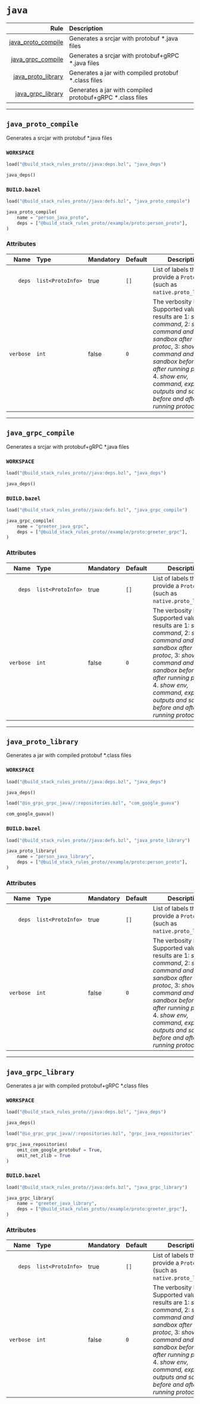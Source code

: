 # `java`

| Rule | Description |
| ---: | :--- |
| [java_proto_compile](#java_proto_compile) | Generates a srcjar with protobuf *.java files |
| [java_grpc_compile](#java_grpc_compile) | Generates a srcjar with protobuf+gRPC *.java files |
| [java_proto_library](#java_proto_library) | Generates a jar with compiled protobuf *.class files |
| [java_grpc_library](#java_grpc_library) | Generates a jar with compiled protobuf+gRPC *.class files |

---

## `java_proto_compile`

Generates a srcjar with protobuf *.java files

### `WORKSPACE`

```python
load("@build_stack_rules_proto//java:deps.bzl", "java_deps")

java_deps()
```

### `BUILD.bazel`

```python
load("@build_stack_rules_proto//java:defs.bzl", "java_proto_compile")

java_proto_compile(
    name = "person_java_proto",
    deps = ["@build_stack_rules_proto//example/proto:person_proto"],
)
```

### Attributes

| Name | Type | Mandatory | Default | Description |
| ---: | :--- | --------- | ------- | ----------- |
| `deps` | `list<ProtoInfo>` | true | `[]`    | List of labels that provide a `ProtoInfo` (such as `native.proto_library`)          |
| `verbose` | `int` | false | `0`    | The verbosity level. Supported values and results are 1: *show command*, 2: *show command and sandbox after running protoc*, 3: *show command and sandbox before and after running protoc*, 4. *show env, command, expected outputs and sandbox before and after running protoc*          |

---

## `java_grpc_compile`

Generates a srcjar with protobuf+gRPC *.java files

### `WORKSPACE`

```python
load("@build_stack_rules_proto//java:deps.bzl", "java_deps")

java_deps()
```

### `BUILD.bazel`

```python
load("@build_stack_rules_proto//java:defs.bzl", "java_grpc_compile")

java_grpc_compile(
    name = "greeter_java_grpc",
    deps = ["@build_stack_rules_proto//example/proto:greeter_grpc"],
)
```

### Attributes

| Name | Type | Mandatory | Default | Description |
| ---: | :--- | --------- | ------- | ----------- |
| `deps` | `list<ProtoInfo>` | true | `[]`    | List of labels that provide a `ProtoInfo` (such as `native.proto_library`)          |
| `verbose` | `int` | false | `0`    | The verbosity level. Supported values and results are 1: *show command*, 2: *show command and sandbox after running protoc*, 3: *show command and sandbox before and after running protoc*, 4. *show env, command, expected outputs and sandbox before and after running protoc*          |

---

## `java_proto_library`

Generates a jar with compiled protobuf *.class files

### `WORKSPACE`

```python
load("@build_stack_rules_proto//java:deps.bzl", "java_deps")

java_deps()

load("@io_grpc_grpc_java//:repositories.bzl", "com_google_guava")

com_google_guava()
```

### `BUILD.bazel`

```python
load("@build_stack_rules_proto//java:defs.bzl", "java_proto_library")

java_proto_library(
    name = "person_java_library",
    deps = ["@build_stack_rules_proto//example/proto:person_proto"],
)
```

### Attributes

| Name | Type | Mandatory | Default | Description |
| ---: | :--- | --------- | ------- | ----------- |
| `deps` | `list<ProtoInfo>` | true | `[]`    | List of labels that provide a `ProtoInfo` (such as `native.proto_library`)          |
| `verbose` | `int` | false | `0`    | The verbosity level. Supported values and results are 1: *show command*, 2: *show command and sandbox after running protoc*, 3: *show command and sandbox before and after running protoc*, 4. *show env, command, expected outputs and sandbox before and after running protoc*          |

---

## `java_grpc_library`

Generates a jar with compiled protobuf+gRPC *.class files

### `WORKSPACE`

```python
load("@build_stack_rules_proto//java:deps.bzl", "java_deps")

java_deps()

load("@io_grpc_grpc_java//:repositories.bzl", "grpc_java_repositories")

grpc_java_repositories(
    omit_com_google_protobuf = True,
    omit_net_zlib = True
)
```

### `BUILD.bazel`

```python
load("@build_stack_rules_proto//java:defs.bzl", "java_grpc_library")

java_grpc_library(
    name = "greeter_java_library",
    deps = ["@build_stack_rules_proto//example/proto:greeter_grpc"],
)
```

### Attributes

| Name | Type | Mandatory | Default | Description |
| ---: | :--- | --------- | ------- | ----------- |
| `deps` | `list<ProtoInfo>` | true | `[]`    | List of labels that provide a `ProtoInfo` (such as `native.proto_library`)          |
| `verbose` | `int` | false | `0`    | The verbosity level. Supported values and results are 1: *show command*, 2: *show command and sandbox after running protoc*, 3: *show command and sandbox before and after running protoc*, 4. *show env, command, expected outputs and sandbox before and after running protoc*          |
